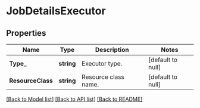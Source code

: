 # JobDetailsExecutor

## Properties
Name | Type | Description | Notes
------------ | ------------- | ------------- | -------------
**Type_** | **string** | Executor type. | [default to null]
**ResourceClass** | **string** | Resource class name. | [default to null]

[[Back to Model list]](../README.md#documentation-for-models) [[Back to API list]](../README.md#documentation-for-api-endpoints) [[Back to README]](../README.md)

